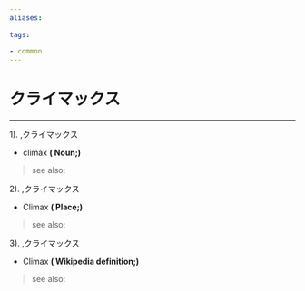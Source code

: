```yaml
---
aliases:
    
tags:
    
- common
---
```


# クライマックス
---
1).
,クライマックス

- climax
**( Noun;)**
> see also: 
            
2).
,クライマックス

- Climax
**( Place;)**
> see also: 
            
3).
,クライマックス

- Climax
**( Wikipedia definition;)**
> see also: 
            